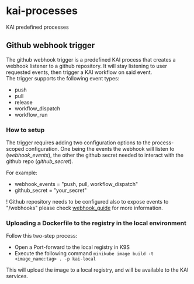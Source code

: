 # kai-processes

KAI predefined processes

## Github webhook trigger

The github webhook trigger is a predefined KAI process that creates a webhook listener to a github repository. It will stay listening to user requested events, then trigger a KAI workflow on said event.  
The trigger supports the following event types:

- push
- pull
- release
- workflow_dispatch
- workflow_run

### How to setup

The trigger requires adding two configuration options to the process-scoped configuration.
One being the events the webhook will listen to (_webhook_events_), the other the github secret needed to interact with the github repo (_github_secret_).

For example:

- webhook_events = "push, pull, workflow_dispatch"
- github_secret = "your_secret"

! Github repository needs to be configured also to expose events to "/webhooks" please check [webhook_guide](https://docs.github.com/webhooks/) for more information.


### Uploading a Dockerfile to the registry in the local environment

Follow this two-step process:

- Open a Port-forward to the local registry in K9S
- Execute the following command `minikube image build -t <image_name:tag> . -p kai-local`

This will upload the image to a local registry, and will be available to the KAI services.